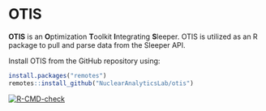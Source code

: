 # OTIS

**OTIS** is an **O**ptimization **T**oolkit **I**ntegrating **S**leeper.
OTIS is utilized as an R package to pull and parse data from the Sleeper API.

Install OTIS from the GitHub repository using:

```r
install.packages("remotes")
remotes::install_github("NuclearAnalyticsLab/otis")
```

<!-- badges: start -->
  [![R-CMD-check](https://github.com/NuclearAnalyticsLab/otis/actions/workflows/R-CMD-check.yaml/badge.svg)](https://github.com/NuclearAnalyticsLab/otis/actions/workflows/R-CMD-check.yaml)

